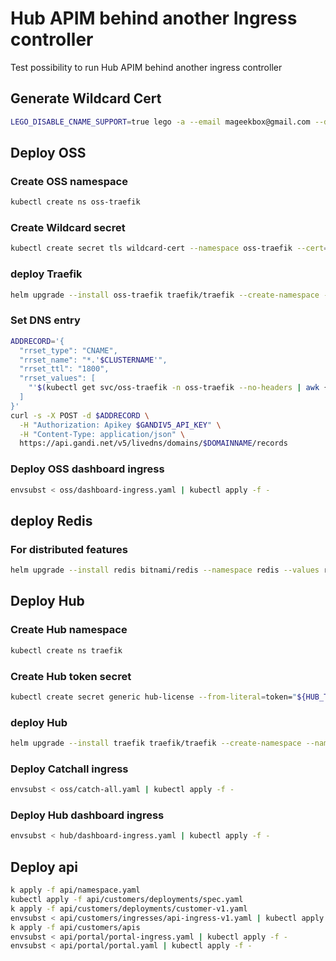 # Hub APIM behind another Ingress controller

Test possibility to run Hub APIM behind another ingress controller

## Generate Wildcard Cert

```bash
LEGO_DISABLE_CNAME_SUPPORT=true lego -a --email mageekbox@gmail.com --dns gandiv5 -d "${CLUSTERNAME}.${DOMAINNAME}" -d "*.${CLUSTERNAME}.${DOMAINNAME}" run
```

## Deploy OSS

### Create OSS namespace

```bash
kubectl create ns oss-traefik
```

### Create Wildcard secret

```bash
kubectl create secret tls wildcard-cert --namespace oss-traefik --cert=.lego/certificates/${CLUSTERNAME}.${DOMAINNAME}.crt --key=.lego/certificates/${CLUSTERNAME}.${DOMAINNAME}.key
```

### deploy Traefik

```bash
helm upgrade --install oss-traefik traefik/traefik --create-namespace --namespace oss-traefik --values oss/oss-values.yaml
```

### Set DNS entry

```bash
ADDRECORD='{
  "rrset_type": "CNAME",
  "rrset_name": "*.'$CLUSTERNAME'",
  "rrset_ttl": "1800",
  "rrset_values": [
    "'$(kubectl get svc/oss-traefik -n oss-traefik --no-headers | awk {'print $4'})'."
  ]
}'
curl -s -X POST -d $ADDRECORD \
  -H "Authorization: Apikey $GANDIV5_API_KEY" \
  -H "Content-Type: application/json" \
  https://api.gandi.net/v5/livedns/domains/$DOMAINNAME/records
```

### Deploy OSS dashboard ingress

```bash
envsubst < oss/dashboard-ingress.yaml | kubectl apply -f -
```

## deploy Redis

### For distributed features

```bash
helm upgrade --install redis bitnami/redis --namespace redis --values redis/values.yaml --create-namespace
```

## Deploy Hub

### Create Hub namespace

```bash
kubectl create ns traefik
```

### Create Hub token secret

```bash
kubectl create secret generic hub-license --from-literal=token="${HUB_TOKEN}" -n traefik
```

### deploy Hub

```bash
helm upgrade --install traefik traefik/traefik --create-namespace --namespace traefik --values hub/hub-values.yaml
```

### Deploy Catchall ingress

```bash
envsubst < oss/catch-all.yaml | kubectl apply -f -
```

### Deploy Hub dashboard ingress

```bash
envsubst < hub/dashboard-ingress.yaml | kubectl apply -f -
```

## Deploy api

```bash
k apply -f api/namespace.yaml
kubectl apply -f api/customers/deployments/spec.yaml
k apply -f api/customers/deployments/customer-v1.yaml
envsubst < api/customers/ingresses/api-ingress-v1.yaml | kubectl apply -f -
k apply -f api/customers/apis
envsubst < api/portal/portal-ingress.yaml | kubectl apply -f -
envsubst < api/portal/portal.yaml | kubectl apply -f -
```
